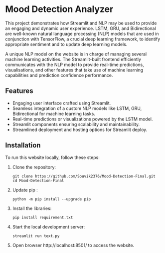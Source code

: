 # Mood Detection Analyzer

This project demonstrates how Streamlit and NLP may be used to provide an engaging and dynamic user experience. LSTM, GRU, and Bidirectional are well-known natural language processing (NLP) models that are used in conjunction with TensorFlow, a crucial deep learning framework, to identify appropriate sentiment and to update deep learning models.


A unique NLP model on the website is in charge of managing several machine learning activities. The Streamlit-built frontend efficiently communicates with the NLP model to provide real-time predictions, visualisations, and other features that take use of machine learning capabilities and prediction confidence performance.

## Features

- Engaging user interface crafted using Streamlit.
- Seamless integration of a custom NLP models like LSTM, GRU, Bidirectional for machine learning tasks.
- Real-time predictions or visualizations powered by the LSTM model.
- Streamlit components ensuring scalability and maintainability.
- Streamlined deployment and hosting options for Streamlit deploy.

## Installation

To run this website locally, follow these steps:

1. Clone the repository:

   ```shell
   git clone https://github.com/Souvik2376/Mood-Detection-Final.git
   cd Mood-Detection-Final
   ```

2. Update pip :

    ```shell
    python -m pip install --upgrade pip
    ```

3. Install the libraries:

    ```shell
    pip install requirement.txt
    ```
4. Start the local development server:

    ```shell
    streamlit run text.py
    ```
5. Open browser http://localhost:8501/ to access the website.
